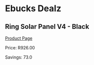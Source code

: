
# Ebucks Dealz
## Ring Solar Panel V4 - Black
[Product Page](https://www.ebucks.com/web/shop/productSelected.do?prodId=1170934578&catId=1170874557)

Price: R926.00

Savings: 73.0


	